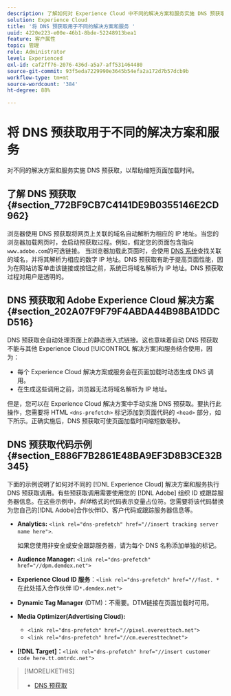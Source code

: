 ```yaml
---
description: 了解如何对 Experience Cloud 中不同的解决方案和服务实施 DNS 预获取，以帮助缩短页面加载时间。
solution: Experience Cloud
title: '将 DNS 预获取用于不同的解决方案和服务 '
uuid: 4220e223-e00e-46b1-8bde-52248913bea1
feature: 客户属性
topic: 管理
role: Administrator
level: Experienced
exl-id: caf2ff76-2076-436d-a5a7-aff531464480
source-git-commit: 93f5eda7229990e3645b54efa2a172d7b57dcb9b
workflow-type: tm+mt
source-wordcount: '384'
ht-degree: 88%

---
```


# 将 DNS 预获取用于不同的解决方案和服务

对不同的解决方案和服务实施 DNS 预获取，以帮助缩短页面加载时间。

## 了解 DNS 预获取 {#section_772BF9CB7C4141DE9B0355146E2CD962}

浏览器使用 DNS 预获取将网页上关联的域名自动解析为相应的 IP 地址。当您的浏览器加载网页时，会启动预获取过程。例如，假定您的页面包含指向`www.adobe.com`的可选链接。 当浏览器加载此页面时，会使用 [DNS 系统](https://www.networksolutions.com/support/what-is-a-domain-name-server-dns-and-how-does-it-work/)查找关联的域名，并将其解析为相应的数字 IP 地址。DNS 预获取有助于提高页面性能，因为在网站访客单击该链接或按钮之前，系统已将域名解析为 IP 地址。DNS 预获取过程对用户是透明的。

## DNS 预获取和 Adobe Experience Cloud 解决方案 {#section_202A07F9F79F4ABDA44B98BA1DDCD516}

DNS 预获取会自动处理页面上的静态嵌入式链接。这也意味着自动 DNS 预获取不能与其他 Experience Cloud [!UICONTROL 解决方案]和服务结合使用，因为：

* 每个 Experience Cloud 解决方案或服务会在页面加载时动态生成 DNS 调用。
* 在生成这些调用之前，浏览器无法将域名解析为 IP 地址。

但是，您可以在 Experience Cloud 解决方案中手动实施 DNS 预获取。要执行此操作，您需要将 HTML `<dns-prefetch>` 标记添加到页面代码的 `<head>` 部分，如下所示。正确实施后，DNS 预获取可使页面加载时间缩短数毫秒。

## DNS 预获取代码示例 {#section_E886F7B2861E48BA9EF3D8B3CE32B345}

下面的示例说明了如何对不同的 [!DNL Experience Cloud] 解决方案和服务执行 DNS 预获取调用。有些预获取调用需要使用您的 [!DNL Adobe] 组织 ID 或跟踪服务器信息。在这些示例中，*斜体*&#x200B;格式的代码表示变量占位符。您需要将该代码替换为您自己的[!DNL Adobe]合作伙伴ID、客户代码或跟踪服务器信息等。

* **Analytics:** `<link rel="dns-prefetch" href="//insert tracking server name here">`.

   如果您使用非安全或安全跟踪服务器，请为每个 DNS 名称添加单独的标记。

* **Audience Manager:** `<link rel="dns-prefetch" href="//dpm.demdex.net">`

* **Experience Cloud ID 服务**：`<link rel="dns-prefetch" href="//fast. *`在此处插入合作伙伴 ID`*.demdex.net">`

* **Dynamic Tag Manager** (DTM)：不需要。DTM链接在页面加载时可用。

* **Media Optimizer(Advertising Cloud):**

   * `<link rel="dns-prefetch" href="//pixel.everesttech.net">`
   * `<link rel="dns-prefetch" href="//cm.everesttechnet">`


* **[!DNL Target]：**`<link rel="dns-prefetch" href="//insert customer code here.tt.omtrdc.net">`

>[!MORELIKETHIS]
>
>* [DNS 预获取](https://www.chromium.org/developers/design-documents/dns-prefetching)

